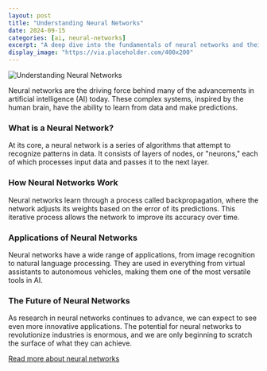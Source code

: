 ```yaml
---
layout: post
title: "Understanding Neural Networks"
date: 2024-09-15
categories: [ai, neural-networks]
excerpt: "A deep dive into the fundamentals of neural networks and their applications."
display_image: "https://via.placeholder.com/400x200"
---
```


![Understanding Neural Networks](https://via.placeholder.com/400x200)

Neural networks are the driving force behind many of the advancements in artificial intelligence (AI) today. These complex systems, inspired by the human brain, have the ability to learn from data and make predictions.

### What is a Neural Network?
At its core, a neural network is a series of algorithms that attempt to recognize patterns in data. It consists of layers of nodes, or "neurons," each of which processes input data and passes it to the next layer.

### How Neural Networks Work
Neural networks learn through a process called backpropagation, where the network adjusts its weights based on the error of its predictions. This iterative process allows the network to improve its accuracy over time.

### Applications of Neural Networks
Neural networks have a wide range of applications, from image recognition to natural language processing. They are used in everything from virtual assistants to autonomous vehicles, making them one of the most versatile tools in AI.

### The Future of Neural Networks
As research in neural networks continues to advance, we can expect to see even more innovative applications. The potential for neural networks to revolutionize industries is enormous, and we are only beginning to scratch the surface of what they can achieve.

[Read more about neural networks](#)

